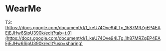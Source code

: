 # WearMe

ТЗ: [https://docs.google.com/document/d/1_keU74Ove94LTg_1h87MRZgEP4EAEjEJHw6SipU390k/edit?tab=t.0](https://docs.google.com/document/d/1_keU74Ove94LTg_1h87MRZgEP4EAEjEJHw6SipU390k/edit?usp=sharing)
